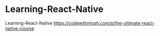 # Learning-React-Native
Learning-React-Native https://codewithmosh.com/p/the-ultimate-react-native-course
